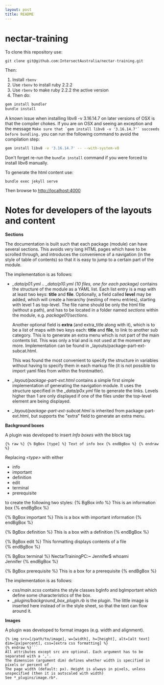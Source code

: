 ```yaml
---
layout: post
title: README 
---
```


# nectar-training

To clone this repository use:

```git clone git@github.com:IntersectAustralia/nectar-training.git```

Then:


1. Install ```rbenv```
2. Use ```rbenv``` to install ruby 2.2.2
3. Use ```rbenv``` to make ruby 2.2.2 the active version
4. Then do:

```bash
gem install bundler
bundle install
```

A known issue when installing libv8 -v 3.16.14.7 on later versions of OSX is that the compiler chokes. 
If you are on OSX and  seeing an exception and the message 
```Make sure that `gem install libv8 -v '3.16.14.7'` succeeds before bundling.```
you can run the following command to avoid the compilation step:

```bash
gem install libv8 -v '3.16.14.7' -- --with-system-v8
``` 

Don't forget re-run the ```bundle install``` command if you were forced to install libv8 manually. 

To generate the html content use:

```bundle exec jekyll serve```

Then browse to [http://localhost:4000](http://localhost:4000)


# Notes for developers of the layouts and content

**Sections** 

The documentation is built such that each package (module) can have
several sections. This avoids very long HTML pages which have to be
scrolled through, and introduces the convenience of a navigation (in
the style of table of contents) so that it is easy to jump to a certain
part of the module.

The implementation is as follows:

- *_data/p01.yml .. _data/p10.yml (10 files, one for each package)* contains the structure of the
  module as a YAML list. Each list entry is a map with at least two keys: **title** and **file**.
  Optionally, a field called **level** may be added, which will create a hierarchy (nesting of menu entries),
  starting with level 1 as top-level.
  The file name should be only the html file (without a path), and has to be located in a folder
  named *sections* within the module, e.g. *package01/sections*.    

   Another optional field is **extra** (and extra_title along with it), which is to be a list of maps with two keys each: **title** and **file**, to link to another sub category. This is to generate an extra menu which is not part of the main contents list. This was only a trial and is not used at the moment any more. Implementation can be found in _layouts/package-part-ext-subcat.html.    

    This was found the most convenient to specify the structure in variables without having to specify them
  in each markup file (it is not possible to import yaml files from within the frontmatter).

- *_layout/package-part-ext.html* contains a simple first simple implementation of generating the
  navigation module. It uses the structure specified in the *_data/p0x.yml* file to generate the links.
  Levels higher than 1 are only displayed if one of the files under the top-level element are being displayed.

- *_layout/package-part-ext-subcat.html* is inherited from package-part-ext.html, but supports the "extra" field to generate an extra menu.

**Background boxes**

A plugin was developed to insert *Info boxes* with the block tag
 
```{% raw %} {% BgBox [type] %} Text of info box {% endBgBox %} {% endraw %}```
  
Replacing *&lt;type&gt;* with either

* info
* important 
* definition
* edit
* terminal
* prerequisite

to create the following two styles:
{% BgBox info %}
This is an information box 
{% endBgBox %}

{% BgBox important %} 
This is a box with important information 
{% endBgBox %}

{% BgBox definition %} 
This is a box with a definition 
{% endBgBox %}

{% BgBox edit %}
This formatting displays contents of a file   
{% endBgBox %}

{% BgBox terminal %}
NectarTrainingPC:~ Jennifer$ whoami    
Jennifer
{% endBgBox %}

{% BgBox prerequisite %}
This is a box for a prerequisite
{% endBgBox %}


The implementation is as follows:
 
  - *css/main.scss* contains the style classes bgInfo and bgImportant which define some characteristics of the box.
  - *_plugins/background_box_plugin.rb* is the plugin. The little image is inserted here instead of in the style sheet, so that the text can flow around it.


**Images**

A plugin was developed to format images (e.g. width and alignment).     
```{% raw %} 
{% img src=[/path/to/image], w=[width], h=[height], alt=[alt text] dim=[px|percent], css=[extra css formatting] %}
{% endraw %}```    
All attributes except src are optional. Each argument has to be separated with a ','.
The dimension (argument dim) defines whether width is specified in pixels or percent of 
The page width (default: px). Height is always in pixels, unless unspecified (then it is autscaled with width)    
See *_plugins/image.rb*.


